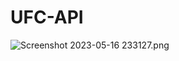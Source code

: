 # UFC-API

![Screenshot 2023-05-16 233127.png](..%2F..%2FPictures%2FScreenshots%2FScreenshot%202023-05-16%20233127.png)